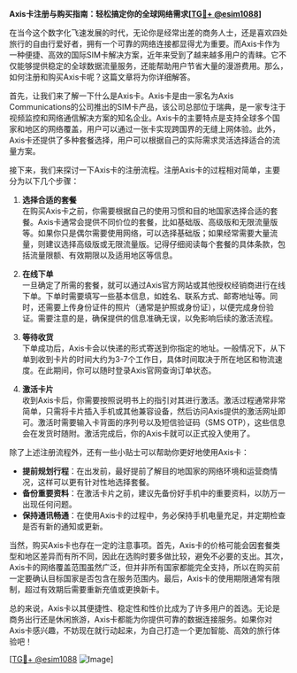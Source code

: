 **Axis卡注册与购买指南：轻松搞定你的全球网络需求[[TG💪+ @esim1088](https://t.me/s/esim1088)]**

在当今这个数字化飞速发展的时代，无论你是经常出差的商务人士，还是喜欢四处旅行的自由行爱好者，拥有一个可靠的网络连接都显得尤为重要。而Axis卡作为一种便捷、高效的国际SIM卡解决方案，近年来受到了越来越多用户的青睐。它不仅能够提供稳定的全球数据流量服务，还能帮助用户节省大量的漫游费用。那么，如何注册和购买Axis卡呢？这篇文章将为你详细解答。

首先，让我们来了解一下什么是Axis卡。Axis卡是由一家名为Axis Communications的公司推出的SIM卡产品，该公司总部位于瑞典，是一家专注于视频监控和网络通信解决方案的知名企业。Axis卡的主要特点是支持全球多个国家和地区的网络覆盖，用户可以通过一张卡实现跨国界的无缝上网体验。此外，Axis卡还提供了多种套餐选择，用户可以根据自己的实际需求灵活选择适合的流量方案。

接下来，我们来探讨一下Axis卡的注册流程。注册Axis卡的过程相对简单，主要分为以下几个步骤：

1. **选择合适的套餐**  
   在购买Axis卡之前，你需要根据自己的使用习惯和目的地国家选择合适的套餐。Axis卡通常会提供不同价位的套餐，比如基础版、高级版和无限流量版等。如果你只是偶尔需要使用网络，可以选择基础版；如果经常需要大量流量，则建议选择高级版或无限流量版。记得仔细阅读每个套餐的具体条款，包括流量限额、有效期限以及适用地区等信息。

2. **在线下单**  
   一旦确定了所需的套餐，就可以通过Axis官方网站或其他授权经销商进行在线下单。下单时需要填写一些基本信息，如姓名、联系方式、邮寄地址等。同时，还需要上传身份证件的照片（通常是护照或身份证），以便完成身份验证。需要注意的是，确保提供的信息准确无误，以免影响后续的激活流程。

3. **等待收货**  
   下单成功后，Axis卡会以快递的形式寄送到你指定的地址。一般情况下，从下单到收到卡片的时间大约为3-7个工作日，具体时间取决于所在地区和物流速度。在此期间，你可以随时登录Axis官网查询订单状态。

4. **激活卡片**  
   收到Axis卡后，你需要按照说明书上的指引对其进行激活。激活过程通常非常简单，只需将卡片插入手机或其他兼容设备，然后访问Axis提供的激活网址即可。激活时需要输入卡背面的序列号以及短信验证码（SMS OTP），这些信息会在发货时随附。激活完成后，你的Axis卡就可以正式投入使用了。

除了上述注册流程外，还有一些小贴士可以帮助你更好地使用Axis卡：

- **提前规划行程**：在出发前，最好提前了解目的地国家的网络环境和运营商情况，这样可以更有针对性地选择套餐。
- **备份重要资料**：在激活卡片之前，建议先备份好手机中的重要资料，以防万一出现任何问题。
- **保持通讯畅通**：在使用Axis卡的过程中，务必保持手机电量充足，并定期检查是否有新的通知或更新。

当然，购买Axis卡也存在一定的注意事项。首先，Axis卡的价格可能会因套餐类型和地区差异而有所不同，因此在选购时要多做比较，避免不必要的支出。其次，Axis卡的网络覆盖范围虽然广泛，但并非所有国家都能完全支持，所以在购买前一定要确认目标国家是否包含在服务范围内。最后，Axis卡的使用期限通常有限制，超过有效期后需要重新充值或更换新卡。

总的来说，Axis卡以其便捷性、稳定性和性价比成为了许多用户的首选。无论是商务出行还是休闲旅游，Axis卡都能为你提供可靠的数据连接服务。如果你对Axis卡感兴趣，不妨现在就行动起来，为自己打造一个更加智能、高效的旅行体验吧！

[[TG💪+ @esim1088](https://t.me/s/esim1088) ![Image](https://i.postimg.cc/4NQfJmqS/Snipaste-2025-05-13-00-14-12.png)]